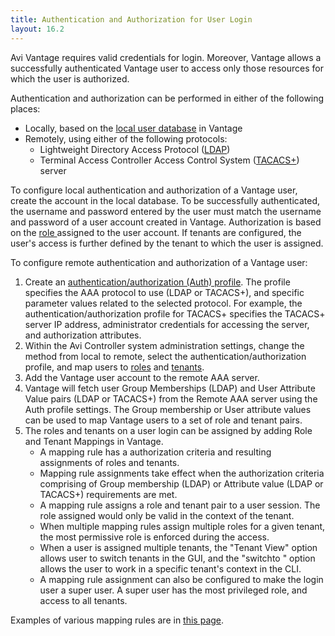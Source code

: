 ```yaml
---
title: Authentication and Authorization for User Login
layout: 16.2
---
```

Avi Vantage requires valid credentials for login. Moreover, Vantage allows a successfully authenticated Vantage user to access only those resources for which the user is authorized.

Authentication and authorization can be performed in either of the following places:

* Locally, based on the <a href="/docs/16.2/user-accounts">local user database</a> in Vantage
* Remotely, using either of the following protocols:  
    * Lightweight Directory Access Protocol (<a href="/docs/16.2/ldap-authentication">LDAP</a>)
    * Terminal Access Controller Access Control System (<a href="/docs/16.2/tacacs-for-avi-vantage-users">TACACS+</a>) server 

To configure local authentication and authorization of a Vantage user, create the account in the local database. To be successfully authenticated, the username and password entered by the user must match the username and password of a user account created in Vantage. Authorization is based on the <a href="/docs/16.2/user-account-roles">role </a>assigned to the user account. If tenants are configured, the user's access is further defined by the tenant to which the user is assigned.

To configure remote authentication and authorization of a Vantage user:

1. Create an <a href="/docs/16.2/auth-profile">authentication/authorization (Auth) profile</a>. The profile specifies the AAA protocol to use (LDAP or TACACS+), and specific parameter values related to the selected protocol. For example, the authentication/authorization profile for TACACS+ specifies the TACACS+ server IP address, administrator credentials for accessing the server, and authorization attributes.
1. Within the Avi Controller system administration settings, change the method from local to remote, select the authentication/authorization profile, and map users to <a href="/docs/16.2/user-account-roles">roles</a> and <a href="/docs/16.2/tenants">tenants</a>.
1. Add the Vantage user account to the remote AAA server.
1. Vantage will fetch user Group Memberships (LDAP) and User Attribute Value pairs (LDAP or TACACS+) from the Remote AAA server using the Auth profile settings. The Group membership or User attribute values can be used to map Vantage users to a set of role and tenant pairs.
1. The roles and tenants on a user login can be assigned by adding Role and Tenant Mappings in Vantage.  
    * A mapping rule has a authorization criteria and resulting assignments of roles and tenants.
    * Mapping rule assignments take effect when the authorization criteria comprising of Group membership (LDAP) or Attribute value (LDAP or TACACS+) requirements are met.
    * A mapping rule assigns a role and tenant pair to a user session. The role assigned would only be valid in the context of the tenant.
    * When multiple mapping rules assign multiple roles for a given tenant, the most permissive role is enforced during the access.
    * When a user is assigned multiple tenants, the "Tenant View" option allows user to switch tenants in the GUI, and the "switchto <tenant>" option allows the user to work in a specific tenant's context in the CLI.
    * A mapping rule assignment can also be configured to make the login user a super user. A super user has the most privileged role, and access to all tenants. 

Examples of various mapping rules are in <a href="/docs/16.2/authorization-tenant-and-role-mapping-examples">this page</a>.

 

 
</tenant>